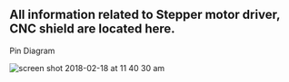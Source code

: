 ## All information related to Stepper motor driver, CNC shield are located here.



Pin Diagram

![screen shot 2018-02-18 at 11 40 30 am](https://user-images.githubusercontent.com/14288989/36348923-8efdfa16-14a0-11e8-80fd-3e8d4d782b3c.png)

